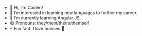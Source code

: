 - 👋 Hi, I’m Caiden!
- 👀 I’m interested in learning new languages to further my career.
- 🌱 I’m currently learning Angular JS.
- 😄 Pronouns: they/them/theirs/themself
- ⚡ Fun fact: I love bunnies 🐇

<!---
caiden-pgti/caiden-pgti is a ✨ special ✨ repository because its `README.md` (this file) appears on your GitHub profile.
You can click the Preview link to take a look at your changes.
--->
